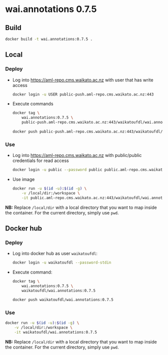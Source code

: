 # wai.annotations 0.7.5

## Build

```bash
docker build -t wai.annotations:0.7.5 .
```

## Local

### Deploy

* Log into https://aml-repo.cms.waikato.ac.nz with user that has write access

  ```bash
  docker login -u USER public-push.aml-repo.cms.waikato.ac.nz:443
  ```

* Execute commands

  ```bash
  docker tag \
      wai.annotations:0.7.5 \
      public-push.aml-repo.cms.waikato.ac.nz:443/waikatoufdl/wai.annotations:0.7.5
      
  docker push public-push.aml-repo.cms.waikato.ac.nz:443/waikatoufdl/wai.annotations:0.7.5
  ```

### Use

* Log into https://aml-repo.cms.waikato.ac.nz with public/public credentials for read access

  ```bash
  docker login -u public --password public public.aml-repo.cms.waikato.ac.nz:443
  ```

* Use image

  ```bash
  docker run -u $(id -u):$(id -g) \
      -v /local/dir:/workspace \
      -it public.aml-repo.cms.waikato.ac.nz:443/waikatoufdl/wai.annotations:0.7.5
  ```

**NB:** Replace `/local/dir` with a local directory that you want to map inside the container. 
For the current directory, simply use `pwd`.


## Docker hub

### Deploy

* Log into docker hub as user `waikatoufdl`:

  ```bash
  docker login -u waikatoufdl --password-stdin
  ```

* Execute command:

  ```bash
  docker tag \
      wai.annotations:0.7.5 \
      waikatoufdl/wai.annotations:0.7.5
  
  docker push waikatoufdl/wai.annotations:0.7.5
  ```

### Use

```bash
docker run -u $(id -u):$(id -g) \
    -v /local/dir:/workspace \
    -it waikatoufdl/wai.annotations:0.7.5
```

**NB:** Replace `/local/dir` with a local directory that you want to map inside the container. 
For the current directory, simply use `pwd`.
